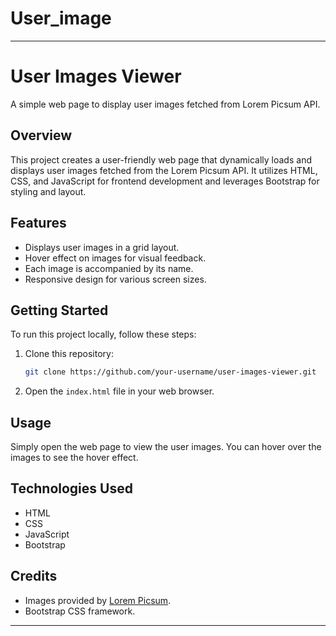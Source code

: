# User_image
---

# User Images Viewer

A simple web page to display user images fetched from Lorem Picsum API.

## Overview

This project creates a user-friendly web page that dynamically loads and displays user images fetched from the Lorem Picsum API. It utilizes HTML, CSS, and JavaScript for frontend development and leverages Bootstrap for styling and layout.

## Features

- Displays user images in a grid layout.
- Hover effect on images for visual feedback.
- Each image is accompanied by its name.
- Responsive design for various screen sizes.

## Getting Started

To run this project locally, follow these steps:

1. Clone this repository:

   ```bash
   git clone https://github.com/your-username/user-images-viewer.git
   ```

2. Open the `index.html` file in your web browser.

## Usage

Simply open the web page to view the user images. You can hover over the images to see the hover effect.

## Technologies Used

- HTML
- CSS
- JavaScript
- Bootstrap

## Credits

- Images provided by [Lorem Picsum](https://picsum.photos/).
- Bootstrap CSS framework.

---


